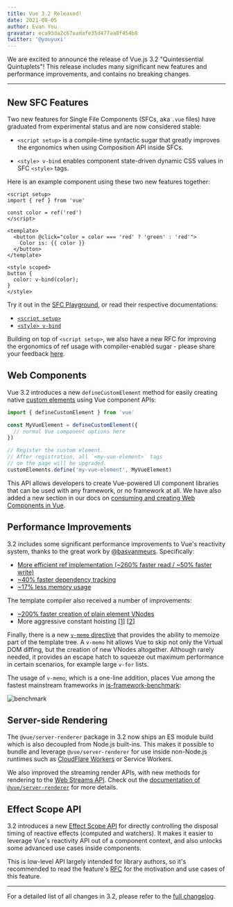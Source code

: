 ```yaml
---
title: Vue 3.2 Released!
date: 2021-08-05
author: Evan You
gravatar: eca93da2c67aadafe35d477aa8f454b8
twitter: '@youyuxi'
---
```


We are excited to announce the release of Vue.js 3.2 "Quintessential Quintuplets"! This release includes many significant new features and performance improvements, and contains no breaking changes.

---

## New SFC Features

Two new features for Single File Components (SFCs, aka `.vue` files) have graduated from experimental status and are now considered stable:

- `<script setup>` is a compile-time syntactic sugar that greatly improves the ergonomics when using Composition API inside SFCs.

- `<style> v-bind` enables component state-driven dynamic CSS values in SFC `<style>` tags.

Here is an example component using these two new features together:

```vue
<script setup>
import { ref } from 'vue'

const color = ref('red')
</script>

<template>
  <button @click="color = color === 'red' ? 'green' : 'red'">
    Color is: {{ color }}
  </button>
</template>

<style scoped>
button {
  color: v-bind(color);
}
</style>
```

Try it out in the [SFC Playground](https://sfc.vuejs.org/#eyJBcHAudnVlIjoiPHNjcmlwdCBzZXR1cD5cbmltcG9ydCB7IHJlZiB9IGZyb20gJ3Z1ZSdcblxuY29uc3QgY29sb3IgPSByZWYoJ3JlZCcpXG48L3NjcmlwdD5cblxuPHRlbXBsYXRlPlxuICA8YnV0dG9uIEBjbGljaz1cImNvbG9yID0gY29sb3IgPT09ICdyZWQnID8gJ2dyZWVuJyA6ICdyZWQnXCI+XG4gICAgQ29sb3IgaXM6IHt7IGNvbG9yIH19XG4gIDwvYnV0dG9uPlxuPC90ZW1wbGF0ZT5cblxuPHN0eWxlIHNjb3BlZD5cbmJ1dHRvbiB7XG4gIGNvbG9yOiB2LWJpbmQoY29sb3IpO1xufVxuPC9zdHlsZT4ifQ==), or read their respective documentations:

- [`<script setup>`](https://v3.vuejs.org/api/sfc-script-setup.html)
- [`<style> v-bind`](https://v3.vuejs.org/api/sfc-style.html#state-driven-dynamic-css)

Building on top of `<script setup>`, we also have a new RFC for improving the ergonomics of ref usage with compiler-enabled sugar - please share your feedback [here](https://github.com/vuejs/rfcs/discussions/369).

## Web Components

Vue 3.2 introduces a new `defineCustomElement` method for easily creating native [custom elements](https://developer.mozilla.org/en-US/docs/Web/Web_Components/Using_custom_elements) using Vue component APIs:

```js
import { defineCustomElement } from 'vue'

const MyVueElement = defineCustomElement({
  // normal Vue component options here
})

// Register the custom element.
// After registration, all `<my-vue-element>` tags
// on the page will be upgraded.
customElements.define('my-vue-element', MyVueElement)
```

This API allows developers to create Vue-powered UI component libraries that can be used with any framework, or no framework at all. We have also added a new section in our docs on [consuming and creating Web Components in Vue](https://v3.vuejs.org/guide/web-components.html).

## Performance Improvements

3.2 includes some significant performance improvements to Vue's reactivity system, thanks to the great work by [@basvanmeurs](https://github.com/basvanmeurs). Specifically:

- [More efficient ref implementation (~260% faster read / ~50% faster write)](https://github.com/vuejs/vue-next/pull/3995)
- [~40% faster dependency tracking](https://github.com/vuejs/vue-next/pull/4017)
- [~17% less memory usage](https://github.com/vuejs/vue-next/pull/4001)

The template compiler also received a number of improvements:

- [~200% faster creation of plain element VNodes](https://github.com/vuejs/vue-next/pull/3334)
- More aggressive constant hoisting [[1](https://github.com/vuejs/vue-next/commit/b7ea7c148552874e8bce399eec9fbe565efa2f4d)] [[2](https://github.com/vuejs/vue-next/commit/02339b67d8c6fab6ee701a7c4f2773139ed007f5)]

Finally, there is a new [`v-memo` directive](https://v3.vuejs.org/api/directives.html#v-memo) that provides the ability to memoize part of the template tree. A `v-memo` hit allows Vue to skip not only the Virtual DOM diffing, but the creation of new VNodes altogether. Although rarely needed, it provides an escape hatch to squeeze out maximum performance in certain scenarios, for example large `v-for` lists.

The usage of `v-memo`, which is a one-line addition, places Vue among the fastest mainstream frameworks in [js-framework-benchmark](https://github.com/krausest/js-framework-benchmark):

![benchmark](/bench.png)

<!-- TODO update after official benchmark is updated -->

## Server-side Rendering

The `@vue/server-renderer` package in 3.2 now ships an ES module build which is also decoupled from Node.js built-ins. This makes it possible to bundle and leverage `@vue/server-renderer` for use inside non-Node.js runtimes such as [CloudFlare Workers](https://developers.cloudflare.com/workers/) or Service Workers.

We also improved the streaming render APIs, with new methods for rendering to the [Web Streams API](https://developer.mozilla.org/en-US/docs/Web/API/Streams_API). Check out the [documentation of `@vue/server-renderer`](https://github.com/vuejs/vue-next/tree/master/packages/server-renderer#streaming-api) for more details.

## Effect Scope API

3.2 introduces a new [Effect Scope API](https://v3.vuejs.org/api/effect-scope.html) for directly controlling the disposal timing of reactive effects (computed and watchers). It makes it easier to leverage Vue's reactivity API out of a component context, and also unlocks some advanced use cases inside components.

This is low-level API largely intended for library authors, so it's recommended to read the feature's [RFC](https://github.com/vuejs/rfcs/blob/master/active-rfcs/0041-reactivity-effect-scope.md) for the motivation and use cases of this feature.

---

For a detailed list of all changes in 3.2, please refer to the [full changelog](https://github.com/vuejs/vue-next/blob/master/CHANGELOG.md).
